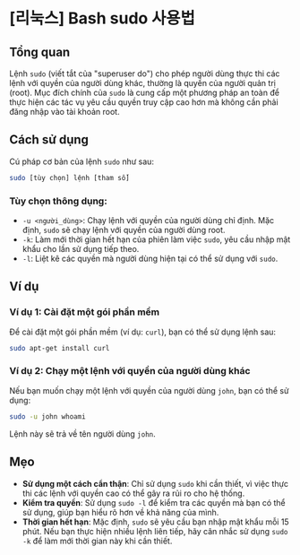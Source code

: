# [리눅스] Bash sudo 사용법

## Tổng quan
Lệnh `sudo` (viết tắt của "superuser do") cho phép người dùng thực thi các lệnh với quyền của người dùng khác, thường là quyền của người quản trị (root). Mục đích chính của `sudo` là cung cấp một phương pháp an toàn để thực hiện các tác vụ yêu cầu quyền truy cập cao hơn mà không cần phải đăng nhập vào tài khoản root.

## Cách sử dụng
Cú pháp cơ bản của lệnh `sudo` như sau:

```bash
sudo [tùy chọn] lệnh [tham số]
```

### Tùy chọn thông dụng:
- `-u <người_dùng>`: Chạy lệnh với quyền của người dùng chỉ định. Mặc định, `sudo` sẽ chạy lệnh với quyền của người dùng root.
- `-k`: Làm mới thời gian hết hạn của phiên làm việc `sudo`, yêu cầu nhập mật khẩu cho lần sử dụng tiếp theo.
- `-l`: Liệt kê các quyền mà người dùng hiện tại có thể sử dụng với `sudo`.

## Ví dụ
### Ví dụ 1: Cài đặt một gói phần mềm
Để cài đặt một gói phần mềm (ví dụ: `curl`), bạn có thể sử dụng lệnh sau:

```bash
sudo apt-get install curl
```

### Ví dụ 2: Chạy một lệnh với quyền của người dùng khác
Nếu bạn muốn chạy một lệnh với quyền của người dùng `john`, bạn có thể sử dụng:

```bash
sudo -u john whoami
```
Lệnh này sẽ trả về tên người dùng `john`.

## Mẹo
- **Sử dụng một cách cẩn thận**: Chỉ sử dụng `sudo` khi cần thiết, vì việc thực thi các lệnh với quyền cao có thể gây ra rủi ro cho hệ thống.
- **Kiểm tra quyền**: Sử dụng `sudo -l` để kiểm tra các quyền mà bạn có thể sử dụng, giúp bạn hiểu rõ hơn về khả năng của mình.
- **Thời gian hết hạn**: Mặc định, `sudo` sẽ yêu cầu bạn nhập mật khẩu mỗi 15 phút. Nếu bạn thực hiện nhiều lệnh liên tiếp, hãy cân nhắc sử dụng `sudo -k` để làm mới thời gian này khi cần thiết.